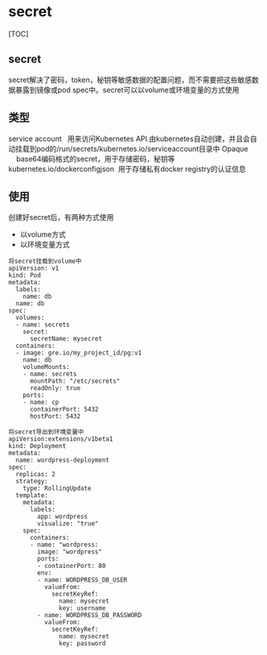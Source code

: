 # secret 

[TOC]

## secret
secret解决了密码，token，秘钥等敏感数据的配置问题，而不需要把这些敏感数据暴露到镜像或pod spec中。secret可以以volume或环境变量的方式使用

## 类型
service account   用来访问Kubernetes API.由kubernetes自动创建，并且会自动挂载到pod的/run/secrets/kubernetes.io/serviceaccount目录中
Opaque            base64编码格式的secret，用于存储密码，秘钥等
kubernetes.io/dockerconfigjson  用于存储私有docker registry的认证信息


## 使用
创建好secret后，有两种方式使用
- 以volume方式
- 以环境变量方式
    
```
将secret挂载到volume中
apiVersion: v1
kind: Pod
metadata:
  labels:
    name: db
  name: db
spec:
  volumes:
  - name: secrets
    secret:
      secretName: mysecret
  containers:
  - image: gre.io/my_project_id/pg:v1
    name: db
    volumeMounts:
    - name: secrets
      mountPath: "/etc/secrets"
      readOnly: true
    ports:
    - name: cp
      containerPort: 5432
      hostPort: 5432
```      

```
将secret导出到环境变量中
apiVersion:extensions/v1beta1
kind: Deployment
metadata:
  name: wordpress-deployment
spec:
  replicas: 2
  strategy:
    type: RollingUpdate
  template:
    metadata:
      labels:
        app: wordpress
        visualize: "true"
    spec:
      containers:
      - name: "wordpress:
        image: "wordpress"
        ports:
        - containerPort: 80
        env:
        - name: WORDPRESS_DB_USER
          valueFrom:
            secretKeyRef:
              name: mysecret
              key: username
        - name: WORDPRESS_DB_PASSWORD
          valueFrom:
            secretKeyRef:
              name: mysecret
              key: password
```
